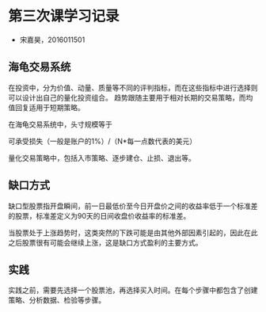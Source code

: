 # 第三次课学习记录

- 宋嘉昊，2016011501

## 海龟交易系统

在投资中，分为价值、动量、质量等不同的评判指标，而在这些指标中进行选择则可以设计出自己的量化投资组合。
趋势跟随主要用于相对长期的交易策略，而均值回复适用于短期策略。

在海龟交易系统中，头寸规模等于

可承受损失（一般是账户的1%）/（N*每一点数代表的美元）

量化交易策略中，包括入市策略、逐步建仓、止损、退出等。

## 缺口方式

缺口型股票指开盘瞬间，前一日最低价至今日开盘价之间的收益率低于一个标准差的股票，标准差定义为90天的日间收盘价收益率的标准差。

当股票处于上涨趋势时，这类突然的下跌可能是由其他外部因素引起的，因此在此之后股票很有可能会继续上涨，这是缺口方式盈利的主要方式。

## 实践

实践之前，需要先选择一个股票池，再选择买入时间。在每个步骤中都包含了创建策略、分析数据、检验等步骤。